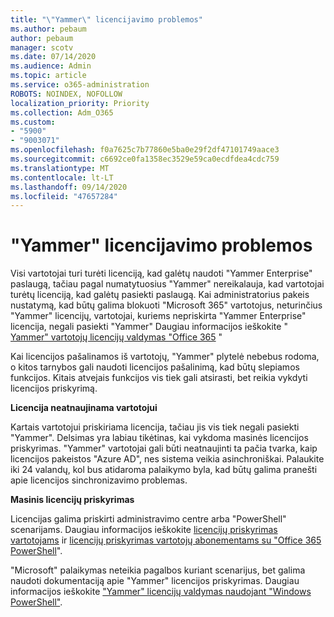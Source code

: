 ```yaml
---
title: "\"Yammer\" licencijavimo problemos"
ms.author: pebaum
author: pebaum
manager: scotv
ms.date: 07/14/2020
ms.audience: Admin
ms.topic: article
ms.service: o365-administration
ROBOTS: NOINDEX, NOFOLLOW
localization_priority: Priority
ms.collection: Adm_O365
ms.custom:
- "5900"
- "9003071"
ms.openlocfilehash: f0a7625c7b77860e5ba0e29f2df47101749aace3
ms.sourcegitcommit: c6692ce0fa1358ec3529e59ca0ecdfdea4cdc759
ms.translationtype: MT
ms.contentlocale: lt-LT
ms.lasthandoff: 09/14/2020
ms.locfileid: "47657284"
---
```

# <a name="yammer-licensing-issues"></a>"Yammer" licencijavimo problemos

Visi vartotojai turi turėti licenciją, kad galėtų naudoti "Yammer Enterprise" paslaugą, tačiau pagal numatytuosius "Yammer" nereikalauja, kad vartotojai turėtų licenciją, kad galėtų pasiekti paslaugą. Kai administratorius pakeis nustatymą, kad būtų galima blokuoti "Microsoft 365" vartotojus, neturinčius "Yammer" licencijų, vartotojai, kuriems nepriskirta "Yammer Enterprise" licencija, negali pasiekti "Yammer" Daugiau informacijos ieškokite " [Yammer" vartotojų licencijų valdymas "Office 365](https://docs.microsoft.com/yammer/manage-yammer-users/manage-yammer-licenses-in-office-365) " 

Kai licencijos pašalinamos iš vartotojų, "Yammer" plytelė nebebus rodoma, o kitos tarnybos gali naudoti licencijos pašalinimą, kad būtų slepiamos funkcijos. Kitais atvejais funkcijos vis tiek gali atsirasti, bet reikia vykdyti licencijos priskyrimą.  

**Licencija neatnaujinama vartotojui**  

Kartais vartotojui priskiriama licencija, tačiau jis vis tiek negali pasiekti "Yammer". Delsimas yra labiau tikėtinas, kai vykdoma masinės licencijos priskyrimas. "Yammer" vartotojai gali būti neatnaujinti ta pačia tvarka, kaip licencijos pakeistos "Azure AD", nes sistema veikia asinchroniškai. Palaukite iki 24 valandų, kol bus atidaroma palaikymo byla, kad būtų galima pranešti apie licencijos sinchronizavimo problemas.  

**Masinis licencijų priskyrimas**  

Licencijas galima priskirti administravimo centre arba "PowerShell" scenarijams. Daugiau informacijos ieškokite [licencijų priskyrimas vartotojams](https://docs.microsoft.com/microsoft-365/admin/manage/assign-licenses-to-users) ir [licencijų priskyrimas vartotojų abonementams su "Office 365 PowerShell](https://docs.microsoft.com/office365/enterprise/powershell/assign-licenses-to-user-accounts-with-office-365-powershell)". 

"Microsoft" palaikymas neteikia pagalbos kuriant scenarijus, bet galima naudoti dokumentaciją apie "Yammer" licencijos priskyrimas. Daugiau informacijos ieškokite ["Yammer" licencijų valdymas naudojant "Windows PowerShell"](https://docs.microsoft.com/yammer/manage-yammer-users/manage-yammer-licenses-in-office-365#manage-yammer-licenses-by-using-windows-powershell).